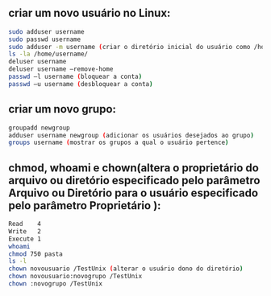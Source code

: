 ##  criar um novo usuário no Linux:
```sh
sudo adduser username
sudo passwd username
sudo adduser -m username (criar o diretório inicial do usuário como /home/username)
ls -la /home/username/
deluser username
deluser username –remove-home
passwd –l username (bloquear a conta)
passwd –u username (desbloquear a conta)
```

## criar um novo grupo:
```sh
groupadd newgroup
adduser username newgroup (adicionar os usuários desejados ao grupo)
groups username (mostrar os grupos a qual o usuário pertence)
```

## chmod, whoami e chown(altera o proprietário do arquivo ou diretório especificado pelo parâmetro Arquivo ou Diretório para o usuário especificado pelo parâmetro Proprietário ):
```sh
Read    4
Write   2
Execute 1
whoami 
chmod 750 pasta 
ls -l
chown novousuario /TestUnix (alterar o usuário dono do diretório)
chown novousuario:novogrupo /TestUnix
chown :novogrupo /TestUnix
```






